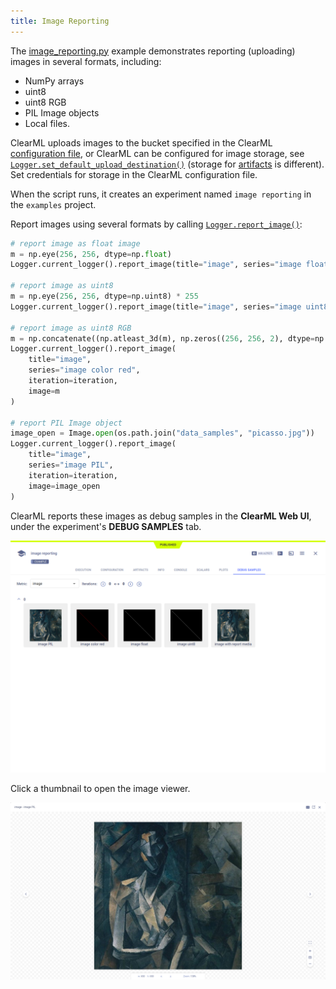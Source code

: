 ```yaml
---
title: Image Reporting
---
```


The [image_reporting.py](https://github.com/allegroai/clearml/blob/master/examples/reporting/image_reporting.py) example 
demonstrates reporting (uploading) images in several formats, including: 
* NumPy arrays
* uint8
* uint8 RGB
* PIL Image objects
* Local files. 

ClearML uploads images to the bucket specified in the ClearML [configuration file](../../configs/clearml_conf.md), 
or ClearML can be configured for image storage, see [`Logger.set_default_upload_destination()`](../../references/sdk/logger.md#set_default_upload_destination) 
(storage for [artifacts](../../clearml_sdk/task_sdk.md#setting-upload-destination) is different). Set credentials for 
storage in the ClearML configuration file.

When the script runs, it creates an experiment named `image reporting` in the `examples` project.

Report images using several formats by calling [`Logger.report_image()`](../../references/sdk/logger.md#report_image):

```python
# report image as float image
m = np.eye(256, 256, dtype=np.float)
Logger.current_logger().report_image(title="image", series="image float", iteration=iteration, image=m)
        
# report image as uint8
m = np.eye(256, 256, dtype=np.uint8) * 255
Logger.current_logger().report_image(title="image", series="image uint8", iteration=iteration, image=m)
        
# report image as uint8 RGB
m = np.concatenate((np.atleast_3d(m), np.zeros((256, 256, 2), dtype=np.uint8)), axis=2)
Logger.current_logger().report_image(
    title="image", 
    series="image color red", 
    iteration=iteration, 
    image=m
)
        
# report PIL Image object
image_open = Image.open(os.path.join("data_samples", "picasso.jpg"))
Logger.current_logger().report_image(
    title="image", 
    series="image PIL", 
    iteration=iteration, 
    image=image_open
)
```

ClearML reports these images as debug samples in the **ClearML Web UI**, under the experiment's
**DEBUG SAMPLES** tab. 

![Debug samples](../../img/examples_reporting_07.png)

Click a thumbnail to open the image viewer.

![Image viewer](../../img/examples_reporting_07a.png)